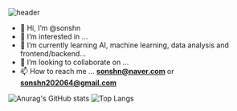 ![header](https://capsule-render.vercel.app/api?type=waving&color=gradient&height=240&section=footer&text=Hi,%20there!%20Welcome!&fontSize=48)

- 👋 Hi, I’m @sonshn
- 👀 I’m interested in ...
- 🌱 I’m currently learning AI, machine learning, data analysis and frontend/backend...
- 💞️ I’m looking to collaborate on ...
- 📫 How to reach me ... **sonshn@naver.com** or **sonshn202064@gmail.com**

![Anurag's GitHub stats](https://github-readme-stats.vercel.app/api?username=sonshn&show_icons=true&theme=calm)
![Top Langs](https://github-readme-stats.vercel.app/api/top-langs/?username=sonshn&layout=compact&theme=monokai&card_width=240)

<!---
sonshn/sonshn is a ✨ special ✨ repository because its `README.md` (this file) appears on your GitHub profile.
You can click the Preview link to take a look at your changes.
--->
